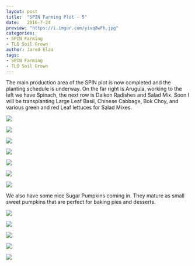 ```yaml
---
layout: post
title:  "SPIN Farming Plot - 5"
date:   2016-7-24
preview: "https://i.imgur.com/yivq8wFh.jpg"
categories:
- SPIN Farming
- TLO Soil Grown
author: Jared Elza
tags: 
- SPIN Farming
- TLO Soil Grown
---
```

The main production area of the SPIN plot is now completed and the planting schedule is underway. On the far right is Arugula, working to the left we have Spinach, the next row is Daikon Radishes and Salad Mix. Soon I will be transplanting Large Leaf Basil, Chinese Cabbage, Bok Choy, and various green and red Leaf lettuces for Salad Mixes. 

[![](https://i.imgur.com/yivq8wFh.jpg)](https://i.imgur.com/yivq8wF.jpg)

[![](https://i.imgur.com/rmkkzSth.jpg)](https://i.imgur.com/rmkkzSt.jpg)

[![](https://i.imgur.com/6C0I3BRh.jpg)](https://i.imgur.com/6C0I3BR.jpg)

[![](https://i.imgur.com/6MkphcNh.jpg)](https://i.imgur.com/6MkphcN.jpg)

[![](https://i.imgur.com/fYC3Dlqh.jpg)](https://i.imgur.com/fYC3Dlq.jpg)

[![](https://i.imgur.com/z6JgiA1h.jpg)](https://i.imgur.com/z6JgiA1.jpg)

[![](https://i.imgur.com/cVNJ6Cch.jpg)](https://i.imgur.com/cVNJ6Cc.jpg)

We also have some nice Sugar Pumpkins coming in. They mature as small sweet pumpkins that are perfect for baking pies and desserts.

[![](https://i.imgur.com/sNhjhunh.jpg)](https://i.imgur.com/sNhjhun.jpg)

[![](https://i.imgur.com/qm6IaEMh.jpg)](https://i.imgur.com/qm6IaEM.jpg)

[![](https://i.imgur.com/c48mtSxh.jpg)](https://i.imgur.com/c48mtSx.jpg)

[![](https://i.imgur.com/5RFRPTHh.jpg)](https://i.imgur.com/5RFRPTH.jpg)

[![](https://i.imgur.com/xoLXikWh.jpg)](https://i.imgur.com/xoLXikW.jpg)